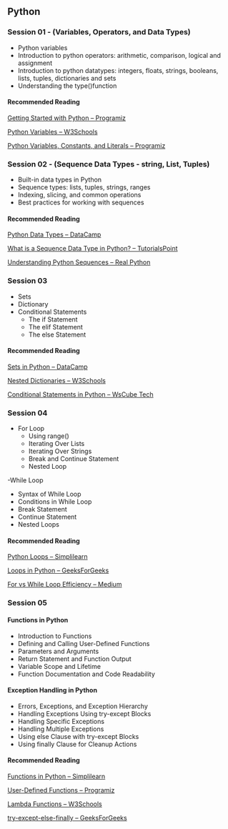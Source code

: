 ## Python 

### Session 01 - (Variables, Operators, and Data Types)

* Python variables
* Introduction to python operators: arithmetic, comparison, logical and assignment
* Introduction to python datatypes: integers, floats, strings, booleans, lists, tuples, dictionaries and sets
* Understanding the type()function

#### Recommended Reading

[Getting Started with Python – Programiz](https://www.programiz.com/python-programming/getting-started)

[Python Variables – W3Schools](https://www.w3schools.com/python/python_variables.asp)

[Python Variables, Constants, and Literals – Programiz](https://www.programiz.com/python-programming/variables-constants-literals)
  

### Session 02 - (Sequence Data Types - string, List, Tuples)

- Built-in data types in Python
- Sequence types: lists, tuples, strings, ranges
- Indexing, slicing, and common operations
- Best practices for working with sequences

####  Recommended Reading

[Python Data Types – DataCamp](https://www.datacamp.com/blog/python-data-types)

[What is a Sequence Data Type in Python? – TutorialsPoint](https://www.tutorialspoint.com/What-is-a-sequence-data-type-in-Python)

[Understanding Python Sequences – Real Python](https://realpython.com/python-sequences/)

### Session 03

- Sets
- Dictionary
- Conditional Statements
  - The if Statement
  - The elif Statement
  - The else Statement

#### Recommended Reading

[Sets in Python – DataCamp](https://www.datacamp.com/tutorial/sets-in-python)  

[Nested Dictionaries – W3Schools](https://www.w3schools.com/python/python_dictionaries_nested.asp)  

[Conditional Statements in Python – WsCube Tech](https://www.wscubetech.com/resources/python/conditional-statements)  

### Session 04

- For Loop
  - Using range()
  - Iterating Over Lists
  - Iterating Over Strings
  - Break and Continue Statement
  - Nested Loop

-While Loop
  - Syntax of While Loop
  - Conditions in While Loop
  - Break Statement
  - Continue Statement
  - Nested Loops

#### Recommended Reading

[Python Loops – Simplilearn](https://www.simplilearn.com/tutorials/python-tutorial/python-loops)  

[Loops in Python – GeeksForGeeks](https://www.geeksforgeeks.org/python/loops-in-python/)  

[For vs While Loop Efficiency – Medium](https://medium.com/@firdausauliafaza/exploring-speed-eficiency-a-comparative-analysis-of-for-and-while-loops-in-python-f3dab75d57a7)


### Session 05

#### Functions in Python

- Introduction to Functions
- Defining and Calling User-Defined Functions
- Parameters and Arguments
- Return Statement and Function Output
- Variable Scope and Lifetime
- Function Documentation and Code Readability

#### Exception Handling in Python

- Errors, Exceptions, and Exception Hierarchy
- Handling Exceptions Using try-except Blocks
- Handling Specific Exceptions
- Handling Multiple Exceptions
- Using else Clause with try-except Blocks
- Using finally Clause for Cleanup Actions

#### Recommended Reading

[Functions in Python – Simplilearn](https://www.simplilearn.com/tutorials/python-tutorial/python-functions)

[User-Defined Functions – Programiz](https://www.programiz.com/python-programming/function)

[Lambda Functions – W3Schools](https://www.w3schools.com/python/python_lambda.asp)

[try-except-else-finally – GeeksForGeeks](https://www.geeksforgeeks.org/python/try-except-else-and-finally-in-python/)

